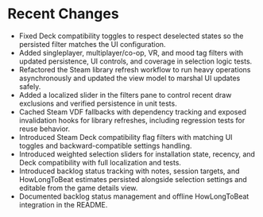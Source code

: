 # Recent Changes

- Fixed Deck compatibility toggles to respect deselected states so the persisted filter matches the UI configuration.
- Added singleplayer, multiplayer/co-op, VR, and mood tag filters with updated persistence, UI controls, and coverage in selection logic tests.
- Refactored the Steam library refresh workflow to run heavy operations asynchronously and updated the view model to marshal UI updates safely.
- Added a localized slider in the filters pane to control recent draw exclusions and verified persistence in unit tests.
- Cached Steam VDF fallbacks with dependency tracking and exposed invalidation hooks for library refreshes, including regression tests for reuse behavior.
- Introduced Steam Deck compatibility flag filters with matching UI toggles and backward-compatible settings handling.
- Introduced weighted selection sliders for installation state, recency, and Deck compatibility with full localization and tests.
- Introduced backlog status tracking with notes, session targets, and HowLongToBeat estimates persisted alongside selection settings and editable from the game details view.
- Documented backlog status management and offline HowLongToBeat integration in the README.
